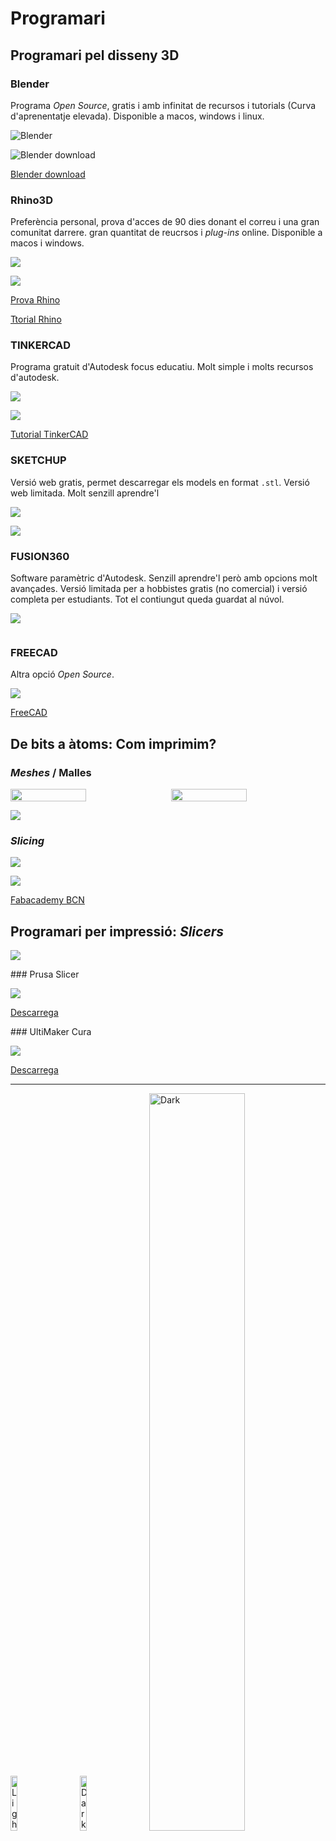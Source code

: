 # Programari

## Programari pel disseny 3D

### Blender

Programa *Open Source*, gratis i amb infinitat de recursos i tutorials (Curva d'aprenentatje elevada). Disponible a macos, windows i linux. 

![Blender](./IMG/PROGRAMARI/BLENDER.png)

![Blender download](./IMG/PROGRAMARI/BLENDER_DOWNLOAD.png)

[Blender download](https://www.blender.org/download/)

### Rhino3D

Preferència personal, prova d'acces de 90 dies donant el correu i una gran comunitat darrere. gran quantitat de reucrsos i *plug-ins* online. Disponible a macos i windows.

![](./IMG/PROGRAMARI/RHINO.png)

![](./IMG/PROGRAMARI/RHINO_EVALUATION.png)

[Prova Rhino](https://www.rhino3d.com/download/)

[Ttorial Rhino](https://youtu.be/lbWv1LVHdMg?si=ybskEmhKnH0EfLhi)

### TINKERCAD

Programa gratuit d'Autodesk focus educatiu. Molt simple i molts recursos d'autodesk.

![](./IMG/PROGRAMARI/TINKERCAD.png)

![](./IMG/PROGRAMARI/Tinker.png)

[Tutorial TinkerCAD](https://www.youtube.com/results?search_query=tinkercad+tutrorial)

### SKETCHUP

Versió web gratis, permet descarregar els models en format ```.stl```. Versió web limitada. Molt senzill aprendre'l

![](./IMG/PROGRAMARI/SKETCHUP_MAIN.png)

![](./IMG/PROGRAMARI/SKETCHUP.png)

[](https://www.sketchup.com/en/plans-and-pricing/sketchup-free)

### FUSION360

Software paramètric d'Autodesk. Senzill aprendre'l però amb opcions molt avançades. Versió limitada per a hobbistes gratis (no comercial) i versió completa per estudiants. Tot el contiungut queda guardat al núvol.

![](./IMG/PROGRAMARI/FUSION360.png)

[](https://www.autodesk.com/campaigns/fusion-360/download)

![]()

### FREECAD

Altra opció *Open Source*. 

![](./IMG/PROGRAMARI/FREECAD.png)

[FreeCAD](https://www.freecad.org/)


## De bits a àtoms: Com imprimim?

### *Meshes* / Malles

<div style="display: flex; gap: 10px;">
  <img src="./IMG/PROGRAMARI/smooth.png" width="49%" />
  <img src="./IMG/PROGRAMARI/wireframe.png" width="49%" />
</div>

![](./IMG/PROGRAMARI/wirepersp.png)


### *Slicing*

![](./IMG/PROGRAMARI/slicedapple.png)

![](./IMG/PROGRAMARI/SLICE2PRINT.png)

[Fabacademy BCN](https://fablabbcn-projects.gitlab.io/learning/educational-docs/fabacademy/classes/05-3DScanningandPrinting/)


## Programari per impressió: *Slicers*

![](../IMG/Prusagcode.png)

### Prusa Slicer

![](./IMG/PROGRAMARI/PRUSA_SLICER.png)

[Descarrega](https://www.prusa3d.com/page/prusaslicer_424/)

### UltiMaker Cura

![](./IMG/PROGRAMARI/ULTIMAKER.png)

[Descarrega](https://ultimaker.com/software/ultimaker-cura/)






---
<p align="left">
  <img alt="Light" src="../IMG/LOGOS/logoITICBCN.png" width="15%">
&nbsp; &nbsp; &nbsp; &nbsp;
  <img alt="Dark" src="../IMG/LOGOS/logo_CEB.png" width="15%">
&nbsp; &nbsp; &nbsp; &nbsp;
  <img alt="Dark" src="../IMG/LOGOS/footer-logos-white.svg" width="55%">
</p>